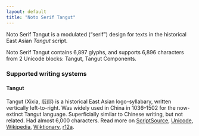 ```yaml
---
layout: default
title: "Noto Serif Tangut"
---
```

Noto Serif Tangut is a modulated (“serif”) design for texts in the historical East Asian _Tangut_ script. 

Noto Serif Tangut contains 6,897 glyphs, and supports 6,896 characters from 2 Unicode blocks: Tangut, Tangut Components.


### Supported writing systems


#### Tangut

Tangut (Xixia, <span class='autonym'>𗼇𗟲</span>) is a historical East Asian logo-syllabary, written vertically left-to-right. Was widely used in China in 1036–1502 for the now-extinct Tangut language. Superficially similar to Chinese writing, but not related. Had almost 6,000 characters. Read more on [ScriptSource](https://scriptsource.org/scr/Tang), [Unicode](https://www.unicode.org/versions/Unicode13.0.0/ch18.pdf#G43635), [Wikipedia](https://en.wikipedia.org/wiki/ISO_15924:Tang), [Wiktionary](https://en.wiktionary.org/wiki/Category:Tangut_script), [r12a](https://r12a.github.io/scripts/links?iso=Tang).

